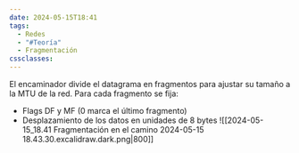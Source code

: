 ```yaml
---
date: 2024-05-15T18:41
tags:
  - Redes
  - "#Teoría"
  - Fragmentación
cssclasses:
---
```

El encaminador divide el datagrama en fragmentos para ajustar su tamaño a la MTU de la red. Para cada fragmento se fija:
* Flags DF y MF (0 marca el último fragmento)
* Desplazamiento de los datos en unidades de 8 bytes
![[2024-05-15_18.41 Fragmentación en el camino 2024-05-15 18.43.30.excalidraw.dark.png|800]]
